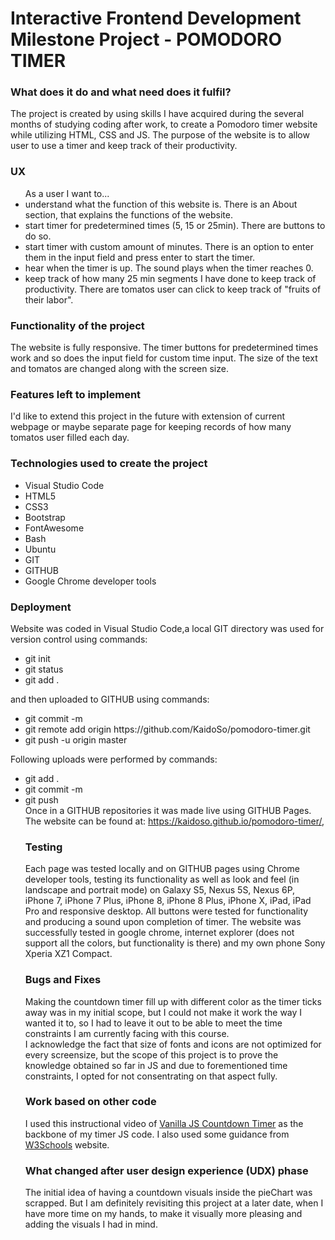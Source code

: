<h1>Interactive Frontend Development Milestone Project - POMODORO TIMER</h1>

<h3>What does it do and what need does it fulfil?</h3>
The project is created by using skills I have acquired during the several months of studying coding after work, to create a Pomodoro timer website while utilizing HTML, CSS and JS. The purpose of the website is to allow user to use a timer and keep track of their productivity.

<h3>UX</h3>
<ul>
As a user I want to...
<li>understand what the function of this website is. There is an About section, that explains the functions of the website.</li>
<li>start timer for predetermined times (5, 15 or 25min). There are buttons to do so.</li>
<li>start timer with custom amount of minutes. There is an option to enter them in the input field and press enter to start the timer.</li>
<li>hear when the timer is up. The sound plays when the timer reaches 0.</li>
<li>keep track of how many 25 min segments I have done to keep track of productivity. There are tomatos user can click to keep track of "fruits of their labor".</li>
</ul>

<h3>Functionality of the project</h3>
The website is fully responsive. The timer buttons for predetermined times work and so does the input field for custom time input.
The size of the text and tomatos are changed along with the screen size. 

<h3>Features left to implement</h3>
I'd like to extend this project in the future with extension of current webpage or maybe separate page for keeping records of how many tomatos user filled each day. 

<h3>Technologies used to create the project</h3>
<ul>
<li>Visual Studio Code</li>
<li>HTML5</li>
<li>CSS3</li>
<li>Bootstrap</li>
<li>FontAwesome</li>
<li>Bash</li>
<li>Ubuntu</li>
<li>GIT</li>
<li>GITHUB</li>
<li>Google Chrome developer tools</li></ul>

<h3>Deployment</h3>
Website was coded in Visual Studio Code,a local GIT directory was used for version control using commands:
<ul>
<li>git init</li>
<li>git status</li>
<li>git add . </li></ul>
and then uploaded to GITHUB using commands:
<ul>
<li>git commit -m</li>
<li>git remote add origin https://github.com/KaidoSo/pomodoro-timer.git</li>
<li>git push -u origin master</li></ul>
Following uploads were performed by commands:
<ul>
<li>git add .</li>
<li>git commit -m</li>
<li>git push</li>
Once in a GITHUB repositories it was made live using GITHUB Pages. The website can be found at: <a href="https://kaidoso.github.io/pomodoro-timer/" target="_blank">https://kaidoso.github.io/pomodoro-timer/</a>, 

<h3>Testing</h3>
Each page was tested locally and on GITHUB pages using Chrome developer tools, testing its functionality as well as look and feel (in landscape and portrait mode) on Galaxy S5, Nexus 5S, Nexus 6P, iPhone 7, iPhone 7 Plus, iPhone 8, iPhone 8 Plus, iPhone X, iPad, iPad Pro and responsive desktop. All buttons were tested for functionality and producing a sound upon completion of timer. The website was successfully tested in google chrome, internet explorer (does not support all the colors, but functionality is there) and my own phone Sony Xperia XZ1 Compact.

<h3>Bugs and Fixes</h3>
Making the countdown timer fill up with different color as the timer ticks away was in my initial scope, but I could not make it work the way I wanted it to, so I had to leave it out to be able to meet the time constraints I am currently facing with this course.
<br>
I acknowledge the fact that size of fonts and icons are not optimized for every screensize, but the scope of this project is to prove the knowledge obtained so far in JS and due to forementioned time constraints, I opted for not consentrating on that aspect fully.

<h3>Work based on other code</h3>
I used this instructional video of <a href="https://www.youtube.com/watch?v=LAaf7-WuJJQ" target="_blank">Vanilla JS Countdown Timer</a> as the backbone of my timer JS code. I also used some guidance from <a href="https://www.w3schools.com/" target="_blank">W3Schools</a> website.

<h3>What changed after user design experience (UDX) phase</h3>
The initial idea of having a countdown visuals inside the pieChart was scrapped. But I am definitely revisiting this project at a later date, when I have more time on my hands, to make it visually more pleasing and adding the visuals I had in mind.


